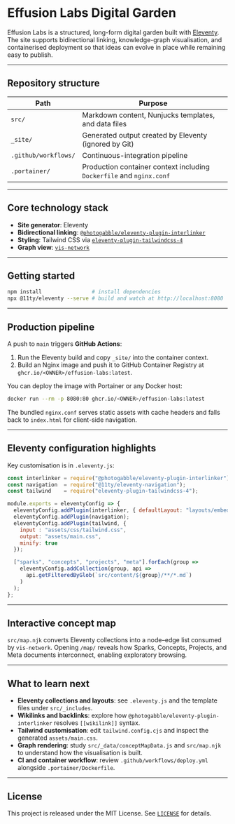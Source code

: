 # Effusion Labs Digital Garden

Effusion Labs is a structured, long-form digital garden built with [Eleventy](https://www.11ty.dev/).  
The site supports bidirectional linking, knowledge-graph visualisation, and containerised deployment so that ideas can evolve in place while remaining easy to publish.

---

## Repository structure

| Path | Purpose |
|------|---------|
| `src/` | Markdown content, Nunjucks templates, and data files |
| `_site/` | Generated output created by Eleventy (ignored by Git) |
| `.github/workflows/` | Continuous-integration pipeline |
| `.portainer/` | Production container context including `Dockerfile` and `nginx.conf` |

---

## Core technology stack

* **Site generator**: Eleventy  
* **Bidirectional linking**: [`@photogabble/eleventy-plugin-interlinker`](https://github.com/photogabble/eleventy-plugin-interlinker)  
* **Styling**: Tailwind CSS via [`eleventy-plugin-tailwindcss-4`  ](https://github.com/dwkns/eleventy-plugin-tailwindcss-4)
* **Graph view**: [`vis-network`](https://visjs.org/)

---

## Getting started

```bash
npm install                # install dependencies
npx @11ty/eleventy --serve # build and watch at http://localhost:8080
````

---

## Production pipeline

A push to `main` triggers **GitHub Actions**:

1. Run the Eleventy build and copy `_site/` into the container context.
2. Build an Nginx image and push it to GitHub Container Registry at
   `ghcr.io/<OWNER>/effusion-labs:latest`.

You can deploy the image with Portainer or any Docker host:

```bash
docker run --rm -p 8080:80 ghcr.io/<OWNER>/effusion-labs:latest
```

The bundled `nginx.conf` serves static assets with cache headers and falls back to `index.html` for client-side navigation.

---

## Eleventy configuration highlights

Key customisation is in `.eleventy.js`:

```js
const interlinker = require("@photogabble/eleventy-plugin-interlinker");
const navigation  = require("@11ty/eleventy-navigation");
const tailwind    = require("eleventy-plugin-tailwindcss-4");

module.exports = eleventyConfig => {
  eleventyConfig.addPlugin(interlinker, { defaultLayout: "layouts/embed.njk" });
  eleventyConfig.addPlugin(navigation);
  eleventyConfig.addPlugin(tailwind, {
    input : "assets/css/tailwind.css",
    output: "assets/main.css",
    minify: true
  });

  ["sparks", "concepts", "projects", "meta"].forEach(group =>
    eleventyConfig.addCollection(group, api =>
      api.getFilteredByGlob(`src/content/${group}/**/*.md`)
    )
  );
};
```

---

## Interactive concept map

`src/map.njk` converts Eleventy collections into a node–edge list consumed by `vis-network`.
Opening `/map/` reveals how Sparks, Concepts, Projects, and Meta documents interconnect, enabling exploratory browsing.

---

## What to learn next

* **Eleventy collections and layouts**: see `.eleventy.js` and the template files under `src/_includes`.
* **Wikilinks and backlinks**: explore how `@photogabble/eleventy-plugin-interlinker` resolves `[[wikilink]]` syntax.
* **Tailwind customisation**: edit `tailwind.config.cjs` and inspect the generated `assets/main.css`.
* **Graph rendering**: study `src/_data/conceptMapData.js` and `src/map.njk` to understand how the visualisation is built.
* **CI and container workflow**: review `.github/workflows/deploy.yml` alongside `.portainer/Dockerfile`.

---

## License

This project is released under the MIT License. See [`LICENSE`](./LICENSE) for details.

